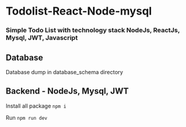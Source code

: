 # Todolist-React-Node-mysql

### Simple Todo List with technology stack NodeJs, ReactJs, Mysql, JWT, Javascript

## Database

Database dump in database_schema directory

## Backend - NodeJs, Mysql, JWT

Install all package `npm i`   

Run `npm run dev`
